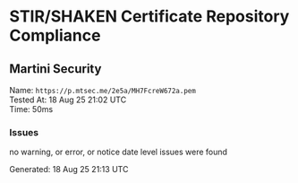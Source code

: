 # STIR/SHAKEN Certificate Repository Compliance

## Martini Security

Name: `https://p.mtsec.me/2e5a/MH7FcreW672a.pem`\
Tested At: 18 Aug 25 21:02 UTC\
Time: 50ms

### Issues

no warning, or error, or notice date level issues were found

Generated: 18 Aug 25 21:13 UTC
